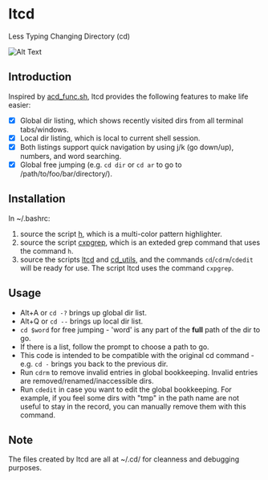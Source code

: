 # ltcd
Less Typing Changing Directory (cd)

![Alt Text](https://github.com/dczhu/ltcd/blob/master/res/cd.gif)

## Introduction
Inspired by [acd_func.sh](http://linuxgazette.net/109/misc/marinov/acd_func.html), ltcd provides the following features to make life easier:

- [x] Global dir listing, which shows recently visited dirs from all terminal tabs/windows.
- [x] Local dir listing, which is local to current shell session.
- [x] Both listings support quick navigation by using j/k (go down/up), numbers, and word searching.
- [x] Global free jumping (e.g. ```cd dir``` or ```cd ar``` to go to /path/to/foo/bar/directory/).

## Installation
In ~/.bashrc:
1. source the script [h](https://github.com/dczhu/mch/blob/master/h), which is a multi-color pattern highlighter.
2. source the script [cxpgrep](https://github.com/dczhu/cxpgrep/blob/master/cxpgrep), which is an exteded grep command that uses the command ```h```.
3. source the scripts [ltcd](https://github.com/dczhu/ltcd/blob/master/ltcd) and [cd_utils](https://github.com/dczhu/ltcd/blob/master/cd_utils), and the commands ```cd```/```cdrm```/```cdedit``` will be ready for use. The script ltcd uses the command ```cxpgrep```.

## Usage
* Alt+A or ```cd -?``` brings up global dir list.
* Alt+Q or ```cd --``` brings up local dir list.
* ```cd $word``` for free jumping - 'word' is any part of the **full** path of the dir to go.
* If there is a list, follow the prompt to choose a path to go.
* This code is intended to be compatible with the original cd command - e.g. ```cd -``` brings you back to the previous dir.
* Run ```cdrm``` to remove invalid entries in global bookkeeping. Invalid entries are removed/renamed/inaccessible dirs.
* Run ```cdedit``` in case you want to edit the global bookkeeping. For example, if you feel some dirs with "tmp" in the path name are not useful to stay in the record, you can manually remove them with this command.

## Note
The files created by ltcd are all at ~/.cd/ for cleanness and debugging purposes.
